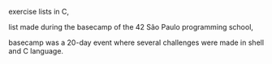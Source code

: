 exercise lists in C,

list made during the basecamp of the 42 São Paulo programming school,

basecamp was a 20-day event where several challenges were made in shell and C language.
